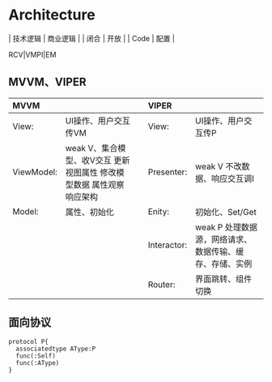 # Architecture

| 技术逻辑 | 商业逻辑 |
| 闭合 | 开放 |
| Code | 配置 |

RCV|VMPI|EM

## MVVM、VIPER

|**MVVM**|  |  |**VIPER**|  |
| :- | :- | :- | :- | :- |
| View: | UI操作、用户交互传VM |  | View: | UI操作、用户交互传P |
| ViewModel: | weak V、集合模型、收V交互 更新视图属性 修改模型数据 属性观察响应架构 |  | Presenter: | weak V 不改数据、响应交互调I |
| Model: | 属性、初始化 |  | Enity: | 初始化、Set/Get |
|  |  |  | Interactor: | weak P 处理数据源，网络请求、数据传输、缓存、存储、实例 |
|  |  |  | Router: | 界面跳转、组件切换 |

## 面向协议
```
protocol P{
  associatedtype AType:P
  func(:Self)
  func(:AType)
}
```
